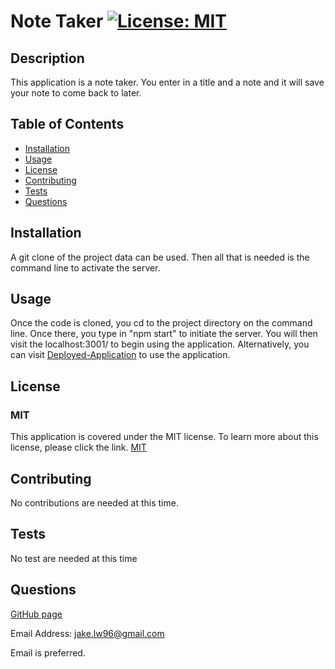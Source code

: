 # Note Taker [![License: MIT](https://img.shields.io/badge/License-MIT-yellow.svg)](https://opensource.org/licenses/MIT)

## Description

This application is a note taker. You enter in a title and a note and it will save your note to come back to later.

## Table of Contents

- [Installation](#installation)
- [Usage](#usage)
- [License](#license)
- [Contributing](#contributing)
- [Tests](#tests)
- [Questions](#questions)

## Installation

A git clone of the project data can be used. Then all that is needed is the command line to activate the server.

## Usage

Once the code is cloned, you cd to the project directory on the command line. Once there, you type in "npm start" to initiate the server. You will then visit the localhost:3001/ to begin using the application.
Alternatively, you can visit [Deployed-Application](https://note-taker-jakelw96.herokuapp.com/) to use the application.

## License

### MIT

This application is covered under the MIT license. To learn more about this license,
please click the link. [MIT](https://choosealicense.com/licenses/mit/)

## Contributing

No contributions are needed at this time.

## Tests

No test are needed at this time

## Questions

[GitHub page](https://github.com/jakelw96)

Email Address: jake.lw96@gmail.com

Email is preferred.
